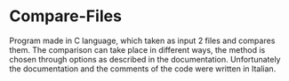 # Compare-Files
Program made in C language, which taken as input 2 files and compares them. The comparison can take place in different ways, the method is chosen through options as described in the documentation. Unfortunately the documentation and the comments of the code were written in Italian.
